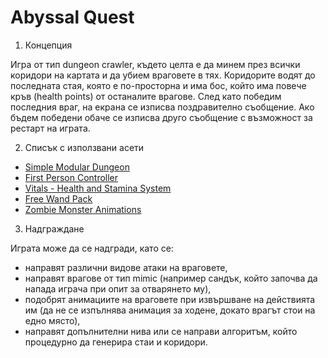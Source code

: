 # Abyssal Quest

1.	Концепция

Игра от тип dungeon crawler, където целта е да минем през всички коридори на картата и да убием враговете в тях. Коридорите водят до последната стая, която е по-просторна и има бос, който има повече кръв (health points) от останалите врагове. След като победим последния враг, на екрана се изписва поздравително съобщение. Ако бъдем победени обаче се изписва друго съобщение с възможност за рестарт на играта.

2.	Списък с използвани асети

- [Simple Modular Dungeon](https://assetstore.unity.com/packages/3d/environments/dungeons/simple-modular-dungeon-259641)
- [First Person Controller](https://assetstore.unity.com/packages/3d/characters/modular-first-person-controller-189884)
- [Vitals - Health and Stamina System](https://assetstore.unity.com/packages/tools/utilities/vitals-health-and-stamina-system-247422)
- [Free Wand Pack](https://assetstore.unity.com/packages/3d/props/weapons/3d-items-free-wand-pack-46225)
- [Zombie Monster Animations](https://assetstore.unity.com/packages/3d/characters/humanoids/fantasy/zombie-monster-animations-free-259680)

3.	Надграждане

Играта може да се надгради, като се:
- направят различни видове атаки на враговете,
- направят врагове от тип mimic (например сандък, който започва да напада играча при опит за отварянето му),
- подобрят анимациите на враговете при извършване на действията им (да не се изпълнява анимация за ходене, докато врагът стои на едно място),
- направят допълнителни нива или се направи алгоритъм, който процедурно да генерира стаи и коридори.
